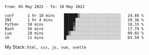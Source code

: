 <!--START_SECTION:waka-->

```text
From: 03 May 2022 - To: 10 May 2022

conf      1 hr 18 mins    ██████▒░░░░░░░░░░░░░░░░░░   24.88 %
INI       1 hr 4 mins     █████░░░░░░░░░░░░░░░░░░░░   20.36 %
Python    58 mins         ████▓░░░░░░░░░░░░░░░░░░░░   18.33 %
Bash      56 mins         ████▒░░░░░░░░░░░░░░░░░░░░   17.79 %
Lua       28 mins         ██▒░░░░░░░░░░░░░░░░░░░░░░   09.02 %
sh        11 mins         █░░░░░░░░░░░░░░░░░░░░░░░░   03.58 %
```

<!--END_SECTION:waka-->
My Stack: `html, css, js, vue, svelte`
